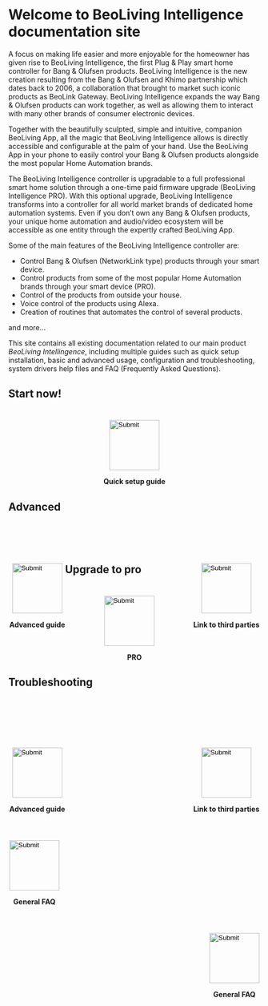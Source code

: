 # Welcome to BeoLiving Intelligence documentation site

A focus on making life easier and more enjoyable for the homeowner has given rise to BeoLiving Intelligence, the first Plug & Play smart home controller for Bang & Olufsen products. BeoLiving Intelligence is the new creation resulting from the Bang & Olufsen and Khimo partnership which dates back to 2006, a collaboration that brought to market such iconic products as BeoLink Gateway. BeoLiving Intelligence expands the way Bang & Olufsen products can work together, as well as allowing them to interact with many other brands of consumer electronic devices.

Together with the beautifully sculpted, simple and intuitive, companion BeoLiving App, all the magic that BeoLiving Intelligence allows is directly accessible and configurable at the palm of your hand. Use the BeoLiving App in your phone to easily control your Bang & Olufsen products alongside the most popular Home Automation brands.

The BeoLiving Intelligence controller is upgradable to a full professional smart home solution through a one-time paid firmware upgrade (BeoLiving Intelligence PRO). With this optional upgrade, BeoLiving Intelligence transforms into a controller for all world market brands of dedicated home automation systems. Even if you don’t own any Bang & Olufsen products, your unique home automation and audio/video ecosystem will be accessible as one entity through the expertly crafted BeoLiving App.

Some of the main features of the BeoLiving Intelligence controller are:

   + Control Bang & Olufsen (NetworkLink type) products through your smart device.
   + Control products from some of the most popular Home Automation brands through your smart device (PRO).
   + Control of the products from outside your house.
   + Voice control of the products using Alexa.
   + Creation of routines that automates the control of several products.

and more…

This site contains all existing documentation related to our main product _BeoLiving Intellingence_, including multiple guides such as quick setup 
installation, basic and advanced usage, configuration and troubleshooting, system drivers help files and FAQ (Frequently Asked Questions).

## Start now!

  <div style="margin:auto; width: 500px; margin-top: 40px">
   <div style="float:center">
    <div align="center">
     <input type="image" src="icons/faq.png" height="100px" onclick="location.href='https://ik-avi.github.io/doctest/bli-guides/bli-faq.html'"/>
    </div>
    <p align="center"><strong>Quick setup guide</strong></p>
   </div>
 </div>
 
## Advanced

 <div style="margin:auto; width: 500px; margin-top: 100px">
  <div style="float:left">
   <div align="center">
    <input type="image" src="icons/guides.png" height="100px" onclick="location.href='https://ik-avi.github.io/doctest/bli-guides/'"/>
    </div>
   <p align="center"><strong>Advanced guide</strong></p>
   </div>

  <div style="float:right">
   <div align="center">
    <input type="image" src="icons/systems.png" height="100px" onclick="location.href='https://ik-avi.github.io/doctest/bli-help-files/drivers/main.html'"/>
    </div>
  <p align="center"><strong>Link to third parties</strong></p>
  </div>
 </div>
 
## Upgrade to pro
  
  <div style="margin:auto; width: 500px; margin-top: 40px">
   <div style="float:center">
    <div align="center">
     <input type="image" src="icons/faq.png" height="100px" onclick="location.href='https://ik-avi.github.io/doctest/bli-guides/bli-faq.html'"/>
    </div>
    <p align="center"><strong>PRO</strong></p>
   </div>
 </div>
  
  
## Troubleshooting
  
  <div style="display:flex; flex-direction: column">

 <div style="margin:auto; width: 500px; margin-top: 100px">
  <div style="float:left">
   <div align="center">
    <input type="image" src="icons/guides.png" height="100px" onclick="location.href='https://ik-avi.github.io/doctest/bli-guides/'"/>
    </div>
   <p align="center"><strong>Advanced guide</strong></p>
   </div>

  <div style="float:right">
   <div align="center">
    <input type="image" src="icons/systems.png" height="100px" onclick="location.href='https://ik-avi.github.io/doctest/bli-help-files/drivers/main.html'"/>
    </div>
  <p align="center"><strong>Link to third parties</strong></p>
  </div>
 </div>
  
  
  <div style="margin:auto; width: 500px; margin-top: 40px">
   <div style="float:left">
    <div align="center">
     <input type="image" src="icons/faq.png" height="100px" onclick="location.href='https://ik-avi.github.io/doctest/bli-guides/bli-faq.html'"/>
    </div>
    <p align="center"><strong>General FAQ</strong></p>
   </div>
 </div>
 
   <div style="margin:auto; width: 500px; margin-top: 40px">
   <div style="float:right">
    <div align="center">
     <input type="image" src="icons/faq.png" height="100px" onclick="location.href='https://ik-avi.github.io/doctest/bli-guides/bli-faq.html'"/>
    </div>
    <p align="center"><strong>General FAQ</strong></p>
   </div>
 </div>
  
</div>
  
  



